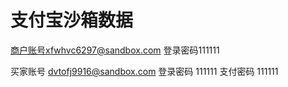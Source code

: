 
# 支付宝沙箱数据

商户账号xfwhvc6297@sandbox.com
登录密码111111

买家账号 dvtofj9916@sandbox.com
登录密码 111111
支付密码 111111

